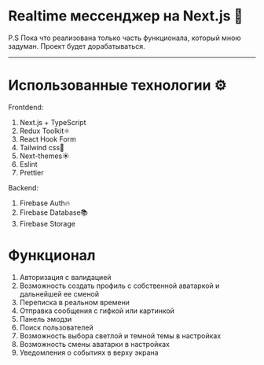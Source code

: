 # Realtime мессенджер на Next.js 💬
P.S Пока что реализована только часть функционала, который мною задуман. Проект будет дорабатываться.
***
# Использованные технологии ⚙️
Frontdend:
1. Next.js + TypeScript
2. Redux Toolkit⚛️
3. React Hook Form
4. Tailwind css💨
5. Next-themes☀️
6. Eslint
7. Prettier

Backend:
1. Firebase Auth🔥
2. Firebase Database📚
3. Firebase Storage
# Функционал
1. Авторизация с валидацией
2. Возможность создать профиль с собственной аватаркой и дальнейшей ее сменой
3. Переписка в реальном времени
4. Отправка сообщения с гифкой или картинкой
5. Панель эмодзи
6. Поиск пользователей
7. Возможность выбора светлой и темной темы в настройках
8. Возможность смены аватарки в настройках
9. Уведомления о событиях в верху экрана
